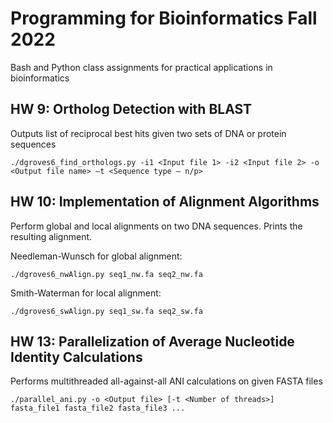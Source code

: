 # Programming for Bioinformatics Fall 2022
Bash and Python class assignments for practical applications in bioinformatics

## HW 9: Ortholog Detection with BLAST
Outputs list of reciprocal best hits given two sets of DNA or protein sequences

`./dgroves6_find_orthologs.py -i1 <Input file 1> -i2 <Input file 2> -o <Output file name> –t <Sequence type – n/p>`


## HW 10: Implementation of Alignment Algorithms
Perform global and local alignments on two DNA sequences. Prints the resulting alignment.

Needleman-Wunsch for global alignment:

`./dgroves6_nwAlign.py seq1_nw.fa seq2_nw.fa`

Smith-Waterman for local alignment:

`./dgroves6_swAlign.py seq1_sw.fa seq2_sw.fa`


## HW 13: Parallelization of Average Nucleotide Identity Calculations
Performs multithreaded all-against-all ANI calculations on given FASTA files

`./parallel_ani.py -o <Output file> [-t <Number of threads>] fasta_file1 fasta_file2 fasta_file3 ...`

